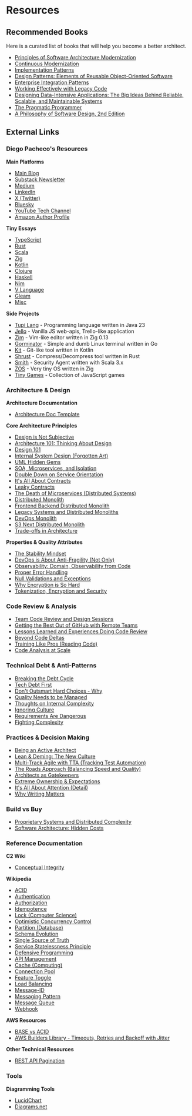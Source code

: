 # Resources

## Recommended Books

Here is a curated list of books that will help you become a better architect.

* [Principles of Software Architecture Modernization](https://www.amazon.com/Principles-Software-Architecture-Modernization-microservices/dp/9355519532/ref=sr_1_1?crid=7U3H2IE5U7Y4&dib=eyJ2IjoiMSJ9.ebHg7EIiJ3GThIg8Dwf4PelC70iUIbHPKv7_7zk8vrk8K2FB4zlrUQyNZwKAHPO46cAYR5z2-KyqnXqNz3Ee2lmU-aGR7NLhq7jko2UihHIl-taoJ6i_hkMjcc12ZF3pOmB9lFrvbsGgbDagq1Vzqg.oz7TxYpSBxBZjVjkuIPDZM7Wxx_XMRU0Uj7jo9Rq_BI&dib_tag=se&keywords=principles+of+software+architecture+modernization&qid=1741069169&sprefix=Principles+of+software+a%2Caps%2C190&sr=8-1)
* [Continuous Modernization](https://www.amazon.com/dp/9365893100/ref=mes-dp?_encoding=UTF8&pd_rd_w=JpyYV&content-id=amzn1.sym.7d2923e8-7496-46a5-862d-8ef28e908025&pf_rd_p=7d2923e8-7496-46a5-862d-8ef28e908025&pf_rd_r=K6XYEHZZ76RWDSAXAY5X&pd_rd_wg=RH04x&pd_rd_r=f230b2e4-c342-429e-a362-c856e4c2362a)
* [Implementation Patterns](https://www.amazon.com/Implementation-Patterns-Addison-Wesley-Signature-Beck-ebook/dp/B004UAALDW/ref=sr_1_3?crid=1PFLBMDO55DGS&keywords=kent+beck&qid=1656112484&s=digital-text&sprefix=kent+beck%2Cdigital-text%2C125&sr=1-3)
* [Design Patterns: Elements of Reusable Object-Oriented Software](https://www.amazon.com/Design-Patterns-Object-Oriented-Addison-Wesley-Professional-ebook/dp/B000SEIBB8/ref=sr_1_1?crid=AB99ZJ4MPI0D&keywords=design+patterns&qid=1656112548&s=digital-text&sprefix=designpatterns%2Cdigital-text%2C120&sr=1-1)
* [Enterprise Integration Patterns](https://www.amazon.com/Enterprise-Integration-Patterns-Designing-Addison-Wesley-ebook/dp/B007MQLL4E/ref=sr_1_1?keywords=enterprise+integration+patterns&qid=1656112579&s=digital-text&sprefix=enterprise+in%2Cdigital-text%2C121&sr=1-1)
* [Working Effectively with Legacy Code](http://www.amazon.com/Working-Effectively-Legacy-Michael-Feathers/dp/0131177052/ref=pd_sim_b_3?ie=UTF8&refRID=0NFDX09AB5N8Y6EM4BB5)
* [Designing Data-Intensive Applications: The Big Ideas Behind Reliable, Scalable, and Maintainable Systems](https://www.amazon.com/Designing-Data-Intensive-Applications-Reliable-Maintainable-ebook/dp/B06XPJML5D/ref=sr_1_65?crid=3CX1FTAAZCG03&keywords=coding+patterns&qid=1656112744&s=digital-text&sprefix=coding+pattern%2Cdigital-text%2C115&sr=1-65)
* [The Pragmatic Programmer](https://www.amazon.com/Pragmatic-Programmer-journey-mastery-Anniversary-ebook/dp/B07VRS84D1/ref=tmm_kin_swatch_0?_encoding=UTF8&qid=1656566171&sr=8-1)
* [A Philosophy of Software Design, 2nd Edition](https://www.amazon.com/Philosophy-Software-Design-2nd-ebook/dp/B09B8LFKQL/ref=sr_1_1?crid=2OOJJ4WNG26RW&dib=eyJ2IjoiMSJ9.3TZ2fYlfSn5MAcKg4lHXqNz3Ee2lmU-aGR7NLhq7jko2UihHIl-taoJ6i_hkMjcc12ZF3pOmB9lFrvbsGgbDagq1Vzqg.oz7TxYpSBxBZjVjkuIPDZM7Wxx_XMRU0Uj7jo9Rq_BI&dib_tag=se&keywords=philosophy+of+software+design&qid=1761429669&sprefix=philosofy+of+software+design%2Caps%2C175&sr=8-1)

## External Links

### Diego Pacheco's Resources

**Main Platforms**
* [Main Blog](https://diego-pacheco.blogspot.com/)
* [Substack Newsletter](https://diegopachecotech.substack.com/)
* [Medium](https://diego-pacheco.medium.com/)
* [LinkedIn](https://www.linkedin.com/in/diegopachecors/)
* [X (Twitter)](https://twitter.com/diego_pacheco)
* [Bluesky](https://bsky.app/profile/diegopacheco.bsky.social)
* [YouTube Tech Channel](https://www.youtube.com/channel/UC81qdxTnQWQxw73_CmIZAjg/videos)
* [Amazon Author Profile](https://amazon.com/author/diegopacheco)

**Tiny Essays**
* [TypeScript](https://gist.github.com/diegopacheco/98c85dec602d308f533edb4d0df35471)
* [Rust](https://gist.github.com/diegopacheco/4b7dfeb781ad3455ae2a6b090d9deaa7)
* [Scala](https://gist.github.com/diegopacheco/1b5df4287dd1ce4276631fd630267311)
* [Zig](https://gist.github.com/diegopacheco/7d7c8110db68352d58a18b0e3e3c2bb0)
* [Kotlin](https://gist.github.com/diegopacheco/f6beabf1451cfe1ec2dc89a19a78fdc5)
* [Clojure](https://gist.github.com/diegopacheco/9453877378f007e8903a359f298a0afa)
* [Haskell](https://gist.github.com/diegopacheco/057087dc7ae236bdd0700014a31c88ef)
* [Nim](https://gist.github.com/diegopacheco/0fb84d881e2423147d9cb6f8619bf473)
* [V Language](https://gist.github.com/diegopacheco/3d0b176eb83e569da582a0770209e22f)
* [Gleam](https://gist.github.com/diegopacheco/2fdb5be0446ccb8f07d02105a46aab75)
* [Misc](https://gist.github.com/diegopacheco/49329d726d0e2bd1c709ba1187a92c97)

**Side Projects**
* [Tupi Lang](https://github.com/diegopacheco/tupilang) - Programming language written in Java 23
* [Jello](https://github.com/diegopacheco/jello) - Vanilla JS web-apis, Trello-like application
* [Zim](https://github.com/diegopacheco/zim) - Vim-like editor written in Zig 0.13
* [Gorminator](https://github.com/diegopacheco/gorminator) - Simple and dumb Linux terminal written in Go
* [Kit](https://github.com/diegopacheco/kit) - Git-like tool written in Kotlin
* [Shrust](https://github.com/diegopacheco/Shrust) - Compress/Decompress tool written in Rust
* [Smith](https://github.com/diegopacheco/Smith) - Security Agent written with Scala 3.x
* [ZOS](https://github.com/diegopacheco/zos) - Very tiny OS written in Zig
* [Tiny Games](https://gist.github.com/diegopacheco/d48104e8f584e3209ce7d5f5c0186e0e) - Collection of JavaScript games

### Architecture & Design

**Architecture Documentation**
* [Architecture Doc Template](https://github.com/diegopacheco/tech-resources/blob/master/arch-doc-template.md)

**Core Architecture Principles**
* [Design is Not Subjective](https://diego-pacheco.blogspot.com/2021/04/design-is-not-subjective.html)
* [Architecture 101: Thinking About Design](https://diego-pacheco.blogspot.com/2020/04/architecture-101-thinking-about-design.html)
* [Design 101](https://diego-pacheco.blogspot.com/2020/08/design-101.html)
* [Internal System Design (Forgotten Art)](https://diego-pacheco.blogspot.com/2018/05/internal-system-design-forgotten.html)
* [UML Hidden Gems](https://diego-pacheco.blogspot.com/2020/10/uml-hidden-gems.html)
* [SOA, Microservices, and Isolation](https://diego-pacheco.blogspot.com/2014/11/soa-micro-services-and-isolation.html)
* [Double Down on Service Orientation](https://diego-pacheco.blogspot.com/2020/07/double-down-on-service-orientation.html)
* [It's All About Contracts](https://diego-pacheco.blogspot.com/2021/04/its-all-about-contracts.html)
* [Leaky Contracts](https://diego-pacheco.blogspot.com/2024/12/leaky-contracts.html)
* [The Death of Microservices (Distributed Systems)](https://diego-pacheco.blogspot.com/2020/05/the-death-of-microservices-distributed.html)
* [Distributed Monolith](https://diego-pacheco.blogspot.com/2023/07/distributed-monolith.html)
* [Frontend Backend Distributed Monolith](https://diego-pacheco.blogspot.com/2024/06/frontend-backend-distributed-monolith.html)
* [Legacy Systems and Distributed Monoliths](https://diego-pacheco.blogspot.com/2024/08/legacy-systems-and-distributed-monoliths.html)
* [DevOps Monolith](https://diego-pacheco.blogspot.com/2017/11/devops-monolith.html)
* [S3 Next Distributed Monolith](https://diego-pacheco.blogspot.com/2023/07/s3-next-distributed-monolith.html)
* [Trade-offs in Architecture](https://diego-pacheco.blogspot.com/2023/07/tradeoffs.html)

**Properties & Quality Attributes**
* [The Stability Mindset](https://diego-pacheco.blogspot.com/2017/09/the-stability-mindset.html)
* [DevOps is About Anti-Fragility (Not Only)](https://diego-pacheco.blogspot.com/2015/09/devops-is-about-anti-fragility-not-only.html)
* [Observability: Domain, Observability from Code](https://diego-pacheco.blogspot.com/2020/04/observability-domain-observability-from.html)
* [Proper Error Handling](https://diego-pacheco.blogspot.com/2024/09/proper-error-handling.html)
* [Null Validations and Exceptions](https://diego-pacheco.blogspot.com/2020/08/null-validations-and-exceptions.html)
* [Why Encryption is So Hard](https://diego-pacheco.blogspot.com/2020/11/why-encryption-is-so-hard.html)
* [Tokenization, Encryption and Security](https://diego-pacheco.blogspot.com/2023/08/tokenization-encryption-and.html)

### Code Review & Analysis

* [Team Code Review and Design Sessions](https://diego-pacheco.blogspot.com/2011/04/team-code-review-design-sessions.html)
* [Getting the Best Out of GitHub with Remote Teams](https://diego-pacheco.blogspot.com/2019/11/getting-best-out-github-with-remote.html)
* [Lessons Learned and Experiences Doing Code Review](https://diego-pacheco.blogspot.com/2018/07/lessons-learned-and-experiences-doing.html)
* [Beyond Code Deltas](https://diego-pacheco.blogspot.com/2022/12/beyond-code-deltas.html)
* [Training Like Pros (Reading Code)](https://diego-pacheco.blogspot.com/2022/12/training-like-pros.html)
* [Code Analysis at Scale](https://diego-pacheco.blogspot.com/2022/12/code-analysis-at-scale.html)

### Technical Debt & Anti-Patterns

* [Breaking the Debt Cycle](https://diego-pacheco.blogspot.com/2020/01/breaking-debt-cycle.html)
* [Tech Debt First](https://diego-pacheco.blogspot.com/2024/04/tech-debt-first.html)
* [Don't Outsmart Hard Choices - Why](https://diego-pacheco.blogspot.com/2020/06/dont-outsmart-hard-chooses-why.html)
* [Quality Needs to be Managed](https://diego-pacheco.blogspot.com/2025/01/quality-needs-to-be-managed.html)
* [Thoughts on Internal Complexity](https://diego-pacheco.blogspot.com/2021/06/thoughts-on-internal-complexity.html)
* [Ignoring Culture](https://diego-pacheco.blogspot.com/2024/03/ignoring-culture.html)
* [Requirements Are Dangerous](https://diego-pacheco.blogspot.com/2021/01/requirements-are-dangerous.html)
* [Fighting Complexity](https://diego-pacheco.blogspot.com/2023/08/fighting-complexity.html)

### Practices & Decision Making

* [Being an Active Architect](https://diego-pacheco.blogspot.com/2015/11/being-active-architect.html)
* [Lean & Deming: The New Culture](https://diego-pacheco.blogspot.com/2015/04/lean-deming-the-new-culture.html)
* [Multi-Track Agile with TTA (Tracking Test Automation)](https://diego-pacheco.blogspot.com/2020/02/multi-track-agile-with-tta.html)
* [The Roads Approach (Balancing Speed and Quality)](https://diego-pacheco.blogspot.com/2025/03/the-roads-approach.html)
* [Architects as Gatekeepers](https://diego-pacheco.blogspot.com/2021/02/architects-as-gatekeepers.html)
* [Extreme Ownership & Expectations](https://diego-pacheco.blogspot.com/2024/11/expectations.html)
* [It's All About Attention (Detail)](https://diego-pacheco.blogspot.com/2025/10/its-all-about-attention.html)
* [Why Writing Matters](https://diego-pacheco.blogspot.com/2020/01/why-writing-matters.html)

### Build vs Buy

* [Proprietary Systems and Distributed Complexity](https://diego-pacheco.blogspot.com/2024/12/proprietary-systems-and-distributed.html)
* [Software Architecture: Hidden Costs](https://diego-pacheco.blogspot.com/2020/06/software-architecture-hidden-costs.html)

### Reference Documentation

**C2 Wiki**
* [Conceptual Integrity](https://wiki.c2.com/?ConceptualIntegrity)

**Wikipedia**
* [ACID](https://en.wikipedia.org/wiki/ACID)
* [Authentication](https://en.wikipedia.org/wiki/Authentication)
* [Authorization](https://en.wikipedia.org/wiki/Authorization)
* [Idempotence](https://en.wikipedia.org/wiki/Idempotence)
* [Lock (Computer Science)](https://en.wikipedia.org/wiki/Lock_(computer_science))
* [Optimistic Concurrency Control](https://en.wikipedia.org/wiki/Optimistic_concurrency_control)
* [Partition (Database)](https://en.wikipedia.org/wiki/Partition_(database))
* [Schema Evolution](https://en.wikipedia.org/wiki/Schema_evolution)
* [Single Source of Truth](https://en.wikipedia.org/wiki/Single_source_of_truth)
* [Service Statelessness Principle](https://en.wikipedia.org/wiki/Service_statelessness_principle)
* [Defensive Programming](https://en.wikipedia.org/wiki/Defensive_programming)
* [API Management](https://en.wikipedia.org/wiki/API_management)
* [Cache (Computing)](https://en.wikipedia.org/wiki/Cache_(computing))
* [Connection Pool](https://en.wikipedia.org/wiki/Connection_pool)
* [Feature Toggle](https://en.wikipedia.org/wiki/Feature_toggle)
* [Load Balancing](https://en.wikipedia.org/wiki/Load_balancing_(computing))
* [Message-ID](https://en.wikipedia.org/wiki/Message-ID)
* [Messaging Pattern](https://en.wikipedia.org/wiki/Messaging_pattern)
* [Message Queue](https://en.wikipedia.org/wiki/Message_queue)
* [Webhook](https://en.wikipedia.org/wiki/Webhook)

**AWS Resources**
* [BASE vs ACID](https://aws.amazon.com/compare/the-difference-between-acid-and-base-database/)
* [AWS Builders Library - Timeouts, Retries and Backoff with Jitter](https://aws.amazon.com/builders-library/timeouts-retries-and-backoff-with-jitter/)

**Other Technical Resources**
* [REST API Pagination](https://www.merge.dev/blog/rest-api-pagination)

### Tools

**Diagramming Tools**
* [LucidChart](https://www.lucidchart.com/)
* [Diagrams.net](https://app.diagrams.net/)
